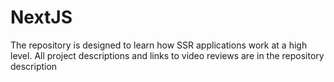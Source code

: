 # NextJS
The repository is designed to learn how SSR applications work at a high level. All project descriptions and links to video reviews are in the repository description
